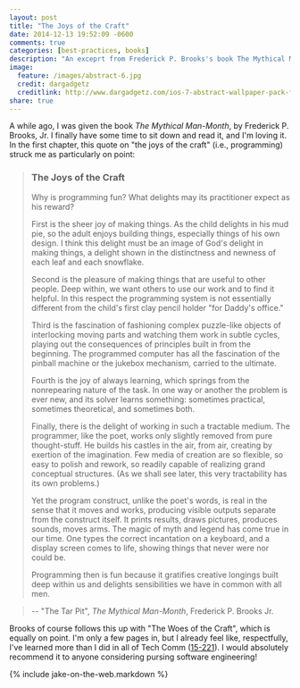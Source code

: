 ```yaml
---
layout: post
title: "The Joys of the Craft"
date: 2014-12-13 19:52:09 -0600
comments: true
categories: [best-practices, books]
description: "An exceprt from Frederick P. Brooks's book The Mythical Man-Month on the joys of programming."
image:
  feature: /images/abstract-6.jpg
  credit: dargadgetz
  creditlink: http://www.dargadgetz.com/ios-7-abstract-wallpaper-pack-for-iphone-5-and-ipod-touch-retina/
share: true
---
```


A while ago, I was given the book _The Mythical Man-Month_, by Frederick P. Brooks, Jr. I finally have some time to sit down and read it, and I'm loving it. In the first chapter, this quote on "the joys of the craft" (i.e., programming) struck me as particularly on point:

<!-- more -->

> ### The Joys of the Craft
> Why is programming fun? What delights may its practitioner expect as his reward?
>
> First is the sheer joy of making things. As the child delights in his mud pie, so the adult enjoys building things, especially things of his own design. I think this delight must be an image of God's delight in making things, a delight shown in the distinctness and newness of each leaf and each snowflake.
>
> Second is the pleasure of making things that are useful to other people. Deep within, we want others to use our work and to find it helpful. In this respect the programming system is not essentially different from the child's first clay pencil holder "for Daddy's office."
>
> Third is the fascination of fashioning complex puzzle-like objects of interlocking moving parts and watching them work in subtle cycles, playing out the consequences of principles built in from the beginning. The programmed computer has all the fascination of the pinball machine or the jukebox mechanism, carried to the ultimate.
>
> Fourth is the joy of always learning, which springs from the nonrepearing nature of the task. In one way or another the problem is ever new, and its solver learns something: sometimes practical, sometimes theoretical, and sometimes both.
>
> Finally, there is the delight of working in such a tractable medium. The programmer, like the poet, works only slightly removed from pure thought-stuff. He builds his castles in the air, from air, creating by exertion of the imagination. Few media of creation are so flexible, so easy to polish and rework, so readily capable of realizing grand conceptual structures. (As we shall see later, this very tractability has its own problems.)
>
> Yet the program construct, unlike the poet's words, is real in the sense that it moves and works, producing visible outputs separate from the construct itself. It prints results, draws pictures, produces sounds, moves arms. The magic of myth and legend has come true in our time. One types the correct incantation on a keyboard, and a display screen comes to life, showing things that never were nor could be.
>
> Programming then is fun because it gratifies creative longings built deep within us and delights sensibilities we have in common with all men.

> -- "The Tar Pit", _The Mythical Man-Month_, Frederick P. Brooks Jr.

Brooks of course follows this up with "The Woes of the Craft", which is equally on point. I'm only a few pages in, but I already feel like, respectfully, I've learned more than I did in all of Tech Comm ([15-221][techcomm]). I would absolutely recommend it to anyone considering pursing software engineering!

{% include jake-on-the-web.markdown %}

[techcomm]: https://enr-apps.as.cmu.edu/open/SOC/SOCServlet/courseDetails?COURSE=15221&SEMESTER=F14

